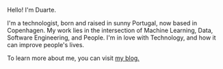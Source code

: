 Hello! I'm Duarte. 

I'm a technologist, born and raised in sunny Portugal, now based in Copenhagen. My work lies in the intersection of Machine Learning, Data, Software Engineering, and People. I'm in love with Technology, and how it can improve people's lives. 

To learn more about me, you can visit [my blog.](https://duarteocarmo.com/blog?ref=GitHub_Profile)
